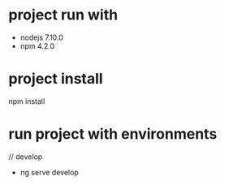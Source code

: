 # project run with
- nodejs 7.10.0
- npm 4.2.0

# project install
npm install

# run project with environments
// develop
- ng serve develop

